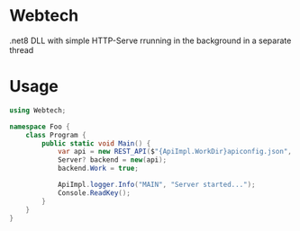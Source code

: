 # Webtech
.net8 DLL with simple HTTP-Serve rrunning in the background in a separate thread
# Usage
```C#
using Webtech;

namespace Foo {
    class Program {
        public static void Main() {
            var api = new REST_API($"{ApiImpl.WorkDir}apiconfig.json", typeof(ApiImpl));
            Server? backend = new(api);
            backend.Work = true;

            ApiImpl.logger.Info("MAIN", "Server started...");
            Console.ReadKey();
        }
    }
}
```
